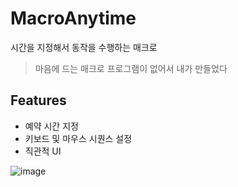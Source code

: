 # MacroAnytime
시간을 지정해서 동작을 수행하는 매크로

> 마음에 드는 매크로 프로그램이 없어서 내가 만들었다

## Features
- 예약 시간 지정
- 키보드 및 마우스 시퀀스 설정
- 직관적 UI

![image](https://github.com/user-attachments/assets/b168c404-3bf9-489c-81b2-7748186e553a)

